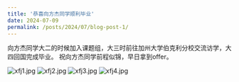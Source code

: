 ```yaml
---
title: '恭喜向方杰同学顺利毕业'
date: 2024-07-09
permalink: /posts/2024/07/blog-post-1/
---
```


向方杰同学大二的时候加入课题组，大三时前往加州大学伯克利分校交流访学，大四回国完成毕业。
祝向方杰同学前程似锦，早日拿到offer。

![xfj1.jpg](/images/News/xfj1.jpg)
![xfj2.jpg](/images/News/xfj2.jpg)
![xfj3.jpg](/images/News/xfj3.jpg)
![xfj4.jpg](/images/News/xfj4.jpg)